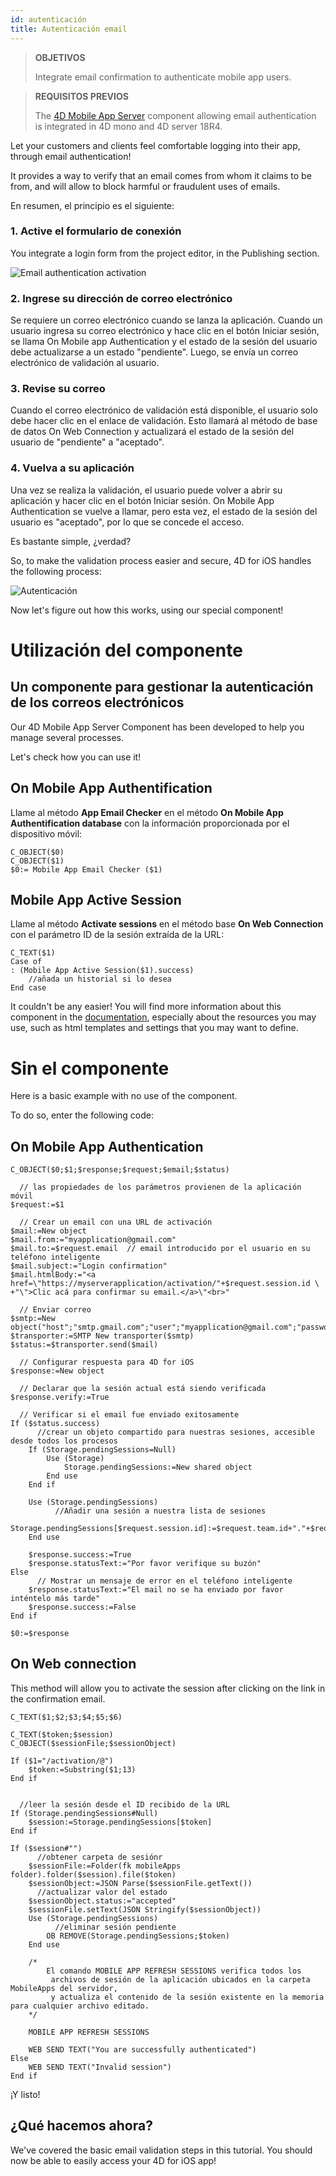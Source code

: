 ```yaml
---
id: autenticación
title: Autenticación email
---
```


> **OBJETIVOS**
> 
> Integrate email confirmation to authenticate mobile app users.

> **REQUISITOS PREVIOS**
> 
> The [4D Mobile App Server](https://github.com/4d-for-ios/4D-Mobile-App-Server) component allowing email authentication is integrated in 4D mono and 4D server 18R4.

Let your customers and clients feel comfortable logging into their app, through email authentication!

It provides a way to verify that an email comes from whom it claims to be from, and will allow to block harmful or fraudulent uses of emails.

En resumen, el principio es el siguiente:

### 1. Active el formulario de conexión

You integrate a login form from the project editor, in the Publishing section.

![Email authentication activation](assets/en/authentication/email-authentication-publishing-section.png)


### 2. Ingrese su dirección de correo electrónico

Se requiere un correo electrónico cuando se lanza la aplicación. Cuando un usuario ingresa su correo electrónico y hace clic en el botón Iniciar sesión, se llama On Mobile app Authentication y el estado de la sesión del usuario debe actualizarse a un estado "pendiente". Luego, se envía un correo electrónico de validación al usuario.

### 3. Revise su correo

Cuando el correo electrónico de validación está disponible, el usuario solo debe hacer clic en el enlace de validación. Esto llamará al método de base de datos On Web Connection y actualizará el estado de la sesión del usuario de "pendiente" a "aceptado".

### 4. Vuelva a su aplicación

Una vez se realiza la validación, el usuario puede volver a abrir su aplicación y hacer clic en el botón Iniciar sesión. On Mobile App Authentication se vuelve a llamar, pero esta vez, el estado de la sesión del usuario es "aceptado", por lo que se concede el acceso.

Es bastante simple, ¿verdad?

So, to make the validation process easier and secure, 4D for iOS handles the following process:

![Autenticación](assets/en/authentication/4D-for-iOS-email-auth.png)

Now let's figure out how this works, using our special component!


# Utilización del componente

## Un componente para gestionar la autenticación de los correos electrónicos

Our 4D Mobile App Server Component has been developed to help you manage several processes.

Let's check how you can use it!

## On Mobile App Authentification

Llame al método **App Email Checker** en el método **On Mobile App Authentification database** con la información proporcionada por el dispositivo móvil:

```4d
C_OBJECT($0)
C_OBJECT($1)
$0:= Mobile App Email Checker ($1)

```

## Mobile App Active Session

Llame al método **Activate sessions** en el método base **On Web Connection** con el parámetro ID de la sesión extraída de la URL:

```4d
C_TEXT($1)
Case of 
: (Mobile App Active Session($1).success)
    //añada un historial si lo desea
End case 

```

It couldn't be any easier! You will find more information about this component in the [documentation](https://github.com/4d-for-ios/4D-Mobile-App-Server/blob/master/Documentation/Methods/Mobile%20App%20Email%20Checker.md), especially about the resources you may use, such as html templates and settings that you may want to define.


# Sin el componente

Here is a basic example with no use of the component.

To do so, enter the following code:

## On Mobile App Authentication


```4d
C_OBJECT($0;$1;$response;$request;$email;$status)

  // las propiedades de los parámetros provienen de la aplicación móvil
$request:=$1

  // Crear un email con una URL de activación
$mail:=New object
$mail.from:="myapplication@gmail.com"
$mail.to:=$request.email  // email introducido por el usuario en su teléfono inteligente
$mail.subject:="Login confirmation"
$mail.htmlBody:="<a href=\"https://myserverapplication/activation/"+$request.session.id \
+"\">Clic acá para confirmar su email.</a>\"<br>"

  // Enviar correo
$smtp:=New object("host";"smtp.gmail.com";"user";"myapplication@gmail.com";"password";"xxx")
$transporter:=SMTP New transporter($smtp)
$status:=$transporter.send($mail)

  // Configurar respuesta para 4D for iOS
$response:=New object

  // Declarar que la sesión actual está siendo verificada
$response.verify:=True

  // Verificar si el email fue enviado exitosamente
If ($status.success)
      //crear un objeto compartido para nuestras sesiones, accesible desde todos los procesos
    If (Storage.pendingSessions=Null)
        Use (Storage)
            Storage.pendingSessions:=New shared object
        End use 
    End if 

    Use (Storage.pendingSessions)
          //Añadir una sesión a nuestra lista de sesiones
        Storage.pendingSessions[$request.session.id]:=$request.team.id+"."+$request.application.id
    End use 

    $response.success:=True
    $response.statusText:="Por favor verifique su buzón"
Else 
      // Mostrar un mensaje de error en el teléfono inteligente
    $response.statusText:="El mail no se ha enviado por favor inténtelo más tarde"
    $response.success:=False
End if 

$0:=$response

```

## On Web connection

This method will allow you to activate the session after clicking on the link in the confirmation email.

```4d
C_TEXT($1;$2;$3;$4;$5;$6)

C_TEXT($token;$session)
C_OBJECT($sessionFile;$sessionObject)

If ($1="/activation/@")
    $token:=Substring($1;13)
End if 


  //leer la sesión desde el ID recibido de la URL
If (Storage.pendingSessions#Null)
    $session:=Storage.pendingSessions[$token]
End if 

If ($session#"")
      //obtener carpeta de sesiónr
    $sessionFile:=Folder(fk mobileApps folder).folder($session).file($token)
    $sessionObject:=JSON Parse($sessionFile.getText())
      //actualizar valor del estado
    $sessionObject.status:="accepted"
    $sessionFile.setText(JSON Stringify($sessionObject))
    Use (Storage.pendingSessions)
          //eliminar sesión pendiente
        OB REMOVE(Storage.pendingSessions;$token)
    End use 

    /*
        El comando MOBILE APP REFRESH SESSIONS verifica todos los
         archivos de sesión de la aplicación ubicados en la carpeta MobileApps del servidor,
         y actualiza el contenido de la sesión existente en la memoria para cualquier archivo editado.
    */

    MOBILE APP REFRESH SESSIONS

    WEB SEND TEXT("You are successfully authenticated")
Else 
    WEB SEND TEXT("Invalid session")
End if 
```

¡Y listo!

## ¿Qué hacemos ahora?

We've covered the basic email validation steps in this tutorial. You should now be able to easily access your 4D for iOS app!
